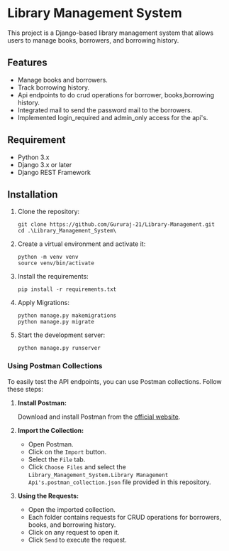 # Library Management System

This project is a Django-based library management system that allows users to manage books, borrowers, and borrowing history. 

## Features
 - Manage books and borrowers.
 - Track borrowing history.
 - Api endpoints to do crud operations for borrower, books,borrowing history.
 - Integrated mail to send the password mail to the borrowers.
 - Implemented login_required and admin_only access for the api's.

## Requirement
 - Python 3.x
 - Django 3.x or later
 - Django REST Framework

## Installation
 1. Clone the repository:
    ```shell
    git clone https://github.com/Gururaj-21/Library-Management.git
    cd .\Library_Management_System\
    ```
 2. Create a virtual environment and activate it:
    ```shell
    python -m venv venv
    source venv/bin/activate 
    ```
 3. Install the requirements:
    ```shell
    pip install -r requirements.txt
    ```
 4. Apply Migrations:
    ```shell
    python manage.py makemigrations
    python manage.py migrate
    ```
 5. Start the development server:
    ```shell
    python manage.py runserver
    ```

### Using Postman Collections

To easily test the API endpoints, you can use Postman collections. Follow these steps:

1. **Install Postman:**

    Download and install Postman from the [official website](https://www.postman.com/downloads/).

2. **Import the Collection:**

    - Open Postman.
    - Click on the `Import` button.
    - Select the `File` tab.
    - Click `Choose Files` and select the `Library_Management_System.Library Management Api's.postman_collection.json` file provided in this repository.

3. **Using the Requests:**

    - Open the imported collection.
    - Each folder contains requests for CRUD operations for borrowers, books, and borrowing history.
    - Click on any request to open it.
    - Click `Send` to execute the request.
